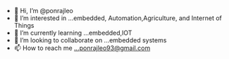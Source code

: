 - 👋 Hi, I’m @ponrajleo
- 👀 I’m interested in ...embedded, Automation,Agriculture, and Internet of Things
- 🌱 I’m currently learning ...embedded,IOT
- 💞️ I’m looking to collaborate on ...embedded systems
- 📫 How to reach me ...ponrajleo93@gmail.com

<!---
ponrajleo/ponrajleo is a ✨ special ✨ repository because its `README.md` (this file) appears on your GitHub profile.
You can click the Preview link to take a look at your changes.
--->

